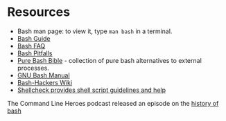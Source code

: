 # Resources

- Bash man page: to view it, type `man bash` in a terminal.
- [Bash Guide](http://mywiki.wooledge.org/BashGuide)
- [Bash FAQ](http://mywiki.wooledge.org/BashFAQ)
- [Bash Pitfalls](https://mywiki.wooledge.org/BashPitfalls)
- [Pure Bash Bible](https://github.com/dylanaraps/pure-bash-bible) - collection of pure bash alternatives to external processes.
- [GNU Bash Manual](http://gnu.org/s/bash/manual)
- [Bash-Hackers Wiki](http://wiki.bash-hackers.org)
- [Shellcheck provides shell script guidelines and help](http://www.shellcheck.net/)

The Command Line Heroes podcast released an episode on the
[history of bash](https://www.redhat.com/en/command-line-heroes/season-3/heroes-in-a-bash-shell)
